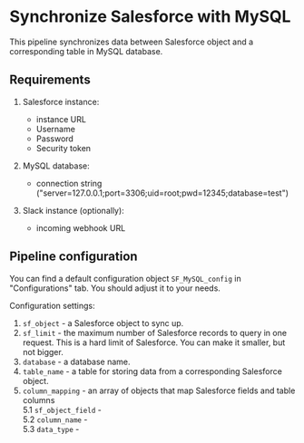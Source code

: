 # Synchronize Salesforce with MySQL

This pipeline synchronizes data between Salesforce object and a corresponding table in MySQL database.

## Requirements

1. Salesforce instance:
    - instance URL
    - Username
    - Password
    - Security token

2. MySQL database:
    - connection string ("server=127.0.0.1;port=3306;uid=root;pwd=12345;database=test")

3. Slack instance (optionally):
    - incoming webhook URL

## Pipeline configuration

You can find a default configuration object `SF_MySQL_config` in "Configurations" tab. You should adjust it to your needs.

Configuration settings:

1. `sf_object` - a Salesforce object to sync up.
2. `sf_limit` - the maximum number of Salesforce records to query in one request. This is a hard limit of Salesforce. You can make it smaller, but not bigger.
3. `database` - a database name.
4. `table_name` - a table for storing data from a corresponding Salesforce object.
5. `column_mapping` - an array of objects that map Salesforce fields and table columns  
    5.1 `sf_object_field` -   
    5.2 `column_name` -   
    5.3 `data_type` -   
